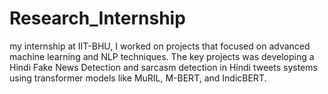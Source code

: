 # Research_Internship
my internship at IIT-BHU, I worked on projects that focused on advanced machine learning and NLP techniques. The key projects was developing a Hindi Fake News Detection and sarcasm detection in Hindi tweets systems using transformer models like MuRIL, M-BERT, and IndicBERT.
